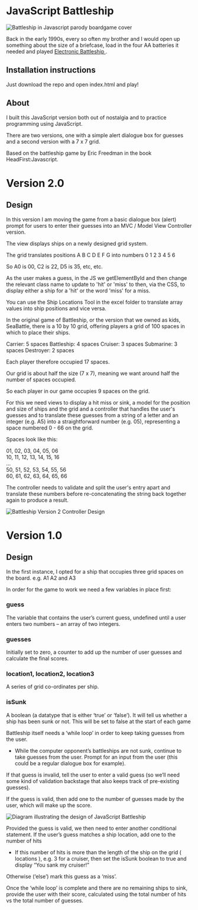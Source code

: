 # JavaScript Battleship

![Battleship in Javascript parody boardgame cover](img/js_battleship_cover.jpg)

Back in the early 1990s, every so often my brother and I would open up something about the size of a briefcase, load in the four AA batteries it needed and played <a href="https://www.youtube.com/watch?v=CZ2Qj4VrqIw"> Electronic Battleship </a>.

## Installation instructions

Just download the repo and open index.html and play!

## About

I built this JavaScript version both out of nostalgia and 
to practice programming using JavaScript. 

There are two versions, one with a simple alert dialogue box for guesses and a second version with a 7 x 7 grid.

Based on the battleship game by Eric Freedman in the book HeadFirst:Javascript.


# Version 2.0 

## Design

In this version I am moving the game from a basic dialogue box (alert) prompt for users to enter their guesses into an MVC / Model View Controller version.  

The view displays ships on a newly designed grid system.

The grid translates positions A B C D E F G into numbers 0 1 2 3 4 5 6

So A0 is 00, C2 is 22, D5 is 35, etc, etc.

As the user makes a guess, in the JS we getElementById and then change the relevant class name to update to 'hit' or 'miss' to then, via the CSS, to display either a ship for a 'hit' or the word 'miss' for a miss.

You can use the Ship Locations Tool in the excel folder to translate array values into ship positions and vice versa.


In the original game of Battleship, or the version that we owned as kids, SeaBattle, there is a 10 by 10 grid, offering players a grid of 100 spaces in which to place their ships. 

Carrier: 5 spaces
Battleship: 4 spaces 
Cruiser: 3 spaces
Submarine: 3 spaces
Destroyer: 2 spaces  

Each player therefore occupied 17 spaces.

Our grid is about half the size (7 x 7), meaning we want around half the number of spaces occupied.

So each player in our game occupies 9 spaces on the grid. 


For this we need views to display a hit miss or sink, a model for the position and size of ships and the grid and a controller that handles the user's guesses and to translate these guesses from a string of a letter and an integer (e.g. A5) into a straightforward number (e.g. 05), representing a space numbered 0 - 66 on the grid.

Spaces look like this:

01, 02, 03, 04, 05, 06 <br />
10, 11, 12, 13, 14, 15, 16 <br />
...<br />
50, 51, 52, 53, 54, 55, 56 <br />
60, 61, 62, 63, 64, 65, 66<br />


The controller needs to validate and split the user's entry apart and translate these numbers before re-concatenating the string back together again to produce a result.


![Battleship Version 2 Controller Design](img/js_battleship_controller_design.jpg)


# Version 1.0 

## Design

In the first instance, I opted for a ship that occupies three grid spaces on the board. e.g. A1 A2 and A3

In order for the game to work we need a few variables in place first:


### guess

The variable that contains the user’s current guess, undefined until a user enters two numbers – an array of two integers.


### guesses  

Initially set to zero, a counter to add up the number of user guesses and calculate the final scores.


### location1, location2, location3

 A series of grid co-ordinates per ship.


### isSunk 

A boolean (a datatype that is either ‘true’ or ‘false’). It will tell us whether a ship has been sunk or not. This will be set to false at the start of each game



Battleship itself needs a ‘while loop’ in order to keep taking guesses from the user.


* While the computer opponent’s battleships are not sunk, continue to take guesses from the user.
Prompt for an input from the user (this could be a regular dialogue box for example).

If that guess is invalid, tell the user to enter a valid guess (so we’ll need some kind of validation backstage that also keeps track of pre-existing guesses).

If the guess is valid, then add one to the number of guesses made by the user, which will make up the score.


![Diagram illustrating the design of JavaScript Battleship](img/js_battleship_design.jpg)

Provided the guess is valid, we then need to enter another conditional statement. If the user’s guess matches a ship location, add one to the number of hits 

* If this number of hits is more than the length of the ship on the grid ( locations ), e.g. 3 for a cruiser, then set the isSunk boolean to true and display “You sank my cruiser!”

Otherwise (‘else’) mark this guess as a ‘miss’.

Once the ‘while loop’ is complete and there are no remaining ships to sink, provide the user with their score, calculated using the total number of hits vs the total number of guesses.
